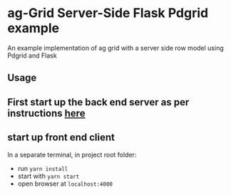 # ag-Grid Server-Side Flask Pdgrid example

An example implementation of ag grid with a server side row model using Pdgrid and Flask

## Usage

## First start up the back end server as per instructions [here](https://github.com/slindal/pdgrid/blob/main/README.md#installation)

## start up front end client
In a separate terminal, in project root folder:
- run `yarn install`
- start with `yarn start`
- open browser at `localhost:4000`

